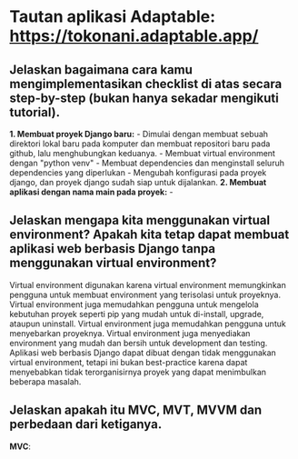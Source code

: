 # Tautan aplikasi Adaptable: https://tokonani.adaptable.app/

## Jelaskan bagaimana cara kamu mengimplementasikan checklist di atas secara step-by-step (bukan hanya sekadar mengikuti tutorial).
**1. Membuat proyek Django baru:**
    - Dimulai dengan membuat sebuah direktori lokal baru pada komputer dan membuat repositori baru pada github, lalu menghubungkan keduanya.
    - Membuat virtual environment dengan "python venv"
    - Membuat dependencies dan menginstall seluruh dependencies yang diperlukan
    - Mengubah konfigurasi pada proyek django, dan proyek django sudah siap untuk dijalankan.
**2. Membuat aplikasi dengan nama main pada proyek:**
    - 


## Jelaskan mengapa kita menggunakan virtual environment? Apakah kita tetap dapat membuat aplikasi web berbasis Django tanpa menggunakan virtual environment?
Virtual environment digunakan karena virtual environment memungkinkan pengguna untuk membuat environment yang terisolasi untuk proyeknya. Virtual environment juga memudahkan pengguna untuk mengelola kebutuhan proyek seperti pip yang mudah untuk di-install, upgrade, ataupun uninstall. Virtual environment juga memudahkan pengguna untuk menyebarkan proyeknya. Virtual environment juga menyediakan environment yang mudah dan bersih untuk development dan testing. 
Aplikasi web berbasis Django dapat dibuat dengan tidak menggunakan virtual environment, tetapi ini bukan best-practice karena dapat menyebabkan tidak terorganisirnya proyek yang dapat menimbulkan beberapa masalah.

## Jelaskan apakah itu MVC, MVT, MVVM dan perbedaan dari ketiganya.
**MVC**: 